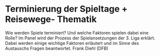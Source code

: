 # Terminierung der Spieltage + Reisewege- Thematik
Wie werden Spiele terminiert? Und welche Faktoren spielen dabei eine Rolle?
Im Panel wird der Prozess der Spielansetzungen der 3. Liga erklärt. Dabei werden einige wichtige Faktoren erläutert und im Sinne des
Austauschs Fragen beantwortet.
Frank Diehl (DFB)
